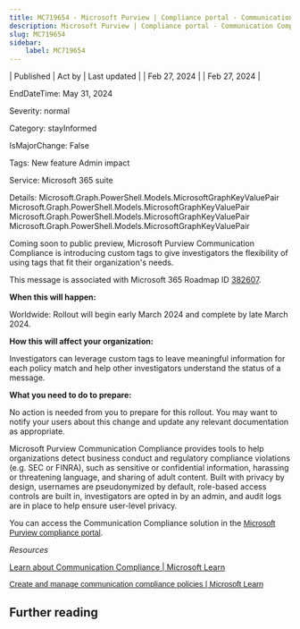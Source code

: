 ```yaml
---
title: MC719654 - Microsoft Purview | Compliance portal - Communication Compliance – Creating custom tags in policies
description: Microsoft Purview | Compliance portal - Communication Compliance – Creating custom tags in policies
slug: MC719654
sidebar:
    label: MC719654
---
```



| Published | Act by | Last updated |
| Feb 27, 2024 |  | Feb 27, 2024 |

EndDateTime: May 31, 2024

Severity: normal

Category: stayInformed

IsMajorChange: False

Tags: New feature Admin impact

Service: Microsoft 365 suite

Details: Microsoft.Graph.PowerShell.Models.MicrosoftGraphKeyValuePair Microsoft.Graph.PowerShell.Models.MicrosoftGraphKeyValuePair Microsoft.Graph.PowerShell.Models.MicrosoftGraphKeyValuePair Microsoft.Graph.PowerShell.Models.MicrosoftGraphKeyValuePair

<p style="">Coming soon to public preview, Microsoft Purview Communication Compliance is introducing custom tags to give investigators&nbsp;the flexibility of using tags that fit their organization's needs.&nbsp;<br></p>
<p>This message is associated with Microsoft 365 Roadmap ID <a href="https://www.microsoft.com/microsoft-365/roadmap?filters=&amp;searchterms=382607" target="_blank">382607</a>.<br></p>

<p><b>When this will happen:</b><br></p>

<p>Worldwide: Rollout will begin early March 2024 and complete by late March 2024.</p>

<p><b>How this will affect your organization:</b></p>

<p>Investigators can leverage custom tags to leave meaningful information for each policy match and help other investigators understand the status of a message.&nbsp;</p>
<p><b>What you need to do to prepare:</b></p>
<p>No action is needed from you to prepare for this rollout. You may want to notify your users about this change and update any relevant documentation as appropriate.</p><p>Microsoft Purview Communication Compliance provides tools to help organizations detect business conduct and regulatory compliance violations (e.g. SEC or FINRA), such as sensitive or confidential information, harassing or threatening language, and sharing of adult content. Built with privacy by design, usernames are pseudonymized by default, role-based access controls are built in, investigators are opted in by an admin, and audit logs are in place to help ensure user-level privacy.</p><p>You can access the Communication Compliance solution in the <a href="https://purview.microsoft.com/compliance" target="_blank" style="font-family: sans-serif; font-weight: 400; background-color: rgb(255, 255, 255);">Microsoft Purview compliance portal</a>.<br></p><p> 
</p><p><i>Resources</i></p><p><a href="https://docs.microsoft.com/microsoft-365/compliance/communication-compliance?view=o365-worldwide" target="_blank">Learn about Communication Compliance | Microsoft Learn</a></p><p><a href="https://learn.microsoft.com/purview/communication-compliance-policies?view=o365-worldwide#alert-policies" target="_blank" style="background-color: rgb(255, 255, 255); font-family: sans-serif; font-weight: 400;">Create and manage communication compliance policies | Microsoft Learn</a><br></p>

## Further reading

